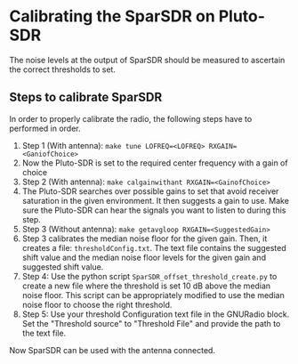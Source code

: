 # Calibrating the SparSDR on Pluto-SDR


The noise levels at the output of SparSDR should be measured to ascertain the correct thresholds to set.

## Steps to calibrate SparSDR

In order to properly calibrate the radio, the following steps have to performed in order.

1. Step 1 (With antenna): `make tune LOFREQ=<LOFREQ> RXGAIN=<GaniofChoice>`    
2. Now the Pluto-SDR is set to the required center frequency with a gain of choice
3. Step 2 (With antenna): `make calgainwithant RXGAIN=<GainofChoice>`
4. The Pluto-SDR searches over possible gains to set that avoid receiver saturation in the given environment. It then suggests a gain to use. Make sure the Pluto-SDR can hear the signals you want to listen to during this step.
5. Step 3 (Without antenna): `make getavgloop RXGAIN=<SuggestedGain>`
6. Step 3 calibrates the median noise floor for the given gain. Then, it creates a file: `thresholdConfig.txt`. The text file contains the suggested shift value and the median noise floor levels for the given gain and suggested shift value.
7. Step 4: Use the python script `SparSDR_offset_threshold_create.py` to create a new file where the threshold is set 10 dB above the median noise floor. This script can be appropriately modified to use the median noise floor to choose the right threshold.
8. Step 5: Use your threshold Configuration text file in the GNURadio block. Set the "Threshold source" to "Threshold File" and provide the path to the text file. 

Now SparSDR can be used with the antenna connected.